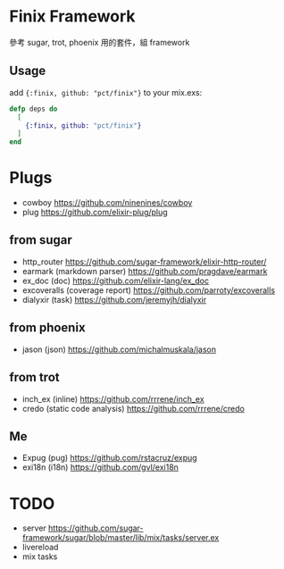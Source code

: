 # Finix Framework
參考 sugar, trot, phoenix 用的套件，組 framework

## Usage

add `{:finix, github: "pct/finix"}` to your mix.exs:

```elixir
defp deps do
  [
    {:finix, github: "pct/finix"}
  ]
end
```   

# Plugs
- cowboy https://github.com/ninenines/cowboy
- plug https://github.com/elixir-plug/plug

## from sugar
- http_router https://github.com/sugar-framework/elixir-http-router/
- earmark (markdown parser) https://github.com/pragdave/earmark
- ex_doc (doc) https://github.com/elixir-lang/ex_doc
- excoveralls (coverage report) https://github.com/parroty/excoveralls
- dialyxir (task) https://github.com/jeremyjh/dialyxir

## from phoenix
- jason (json) https://github.com/michalmuskala/jason

## from trot
- inch_ex (inline) https://github.com/rrrene/inch_ex
- credo (static code analysis) https://github.com/rrrene/credo

## Me
- Expug (pug) https://github.com/rstacruz/expug
- exi18n (i18n) https://github.com/gvl/exi18n

# TODO
- server https://github.com/sugar-framework/sugar/blob/master/lib/mix/tasks/server.ex
- livereload
- mix tasks
